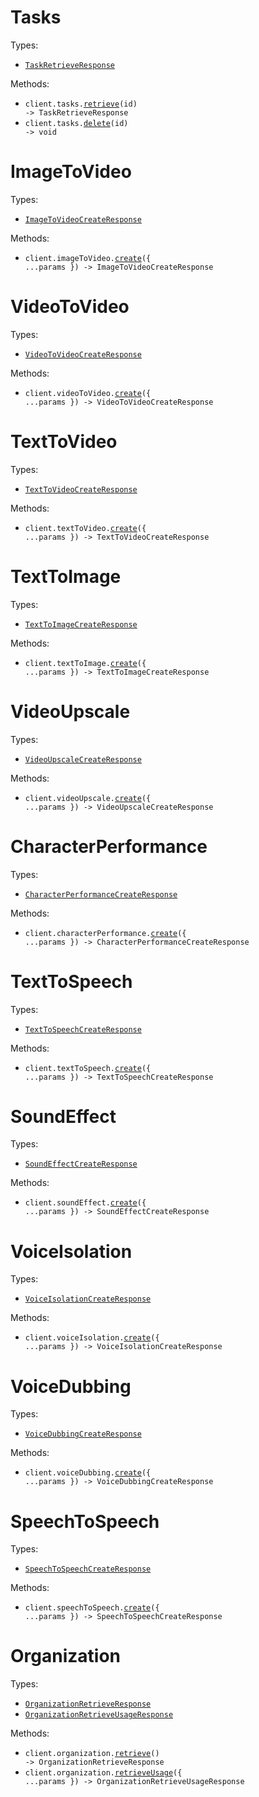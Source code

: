 # Tasks

Types:

- <code><a href="./src/resources/tasks.ts">TaskRetrieveResponse</a></code>

Methods:

- <code title="get /v1/tasks/{id}">client.tasks.<a href="./src/resources/tasks.ts">retrieve</a>(id) -> TaskRetrieveResponse</code>
- <code title="delete /v1/tasks/{id}">client.tasks.<a href="./src/resources/tasks.ts">delete</a>(id) -> void</code>

# ImageToVideo

Types:

- <code><a href="./src/resources/image-to-video.ts">ImageToVideoCreateResponse</a></code>

Methods:

- <code title="post /v1/image_to_video">client.imageToVideo.<a href="./src/resources/image-to-video.ts">create</a>({ ...params }) -> ImageToVideoCreateResponse</code>

# VideoToVideo

Types:

- <code><a href="./src/resources/video-to-video.ts">VideoToVideoCreateResponse</a></code>

Methods:

- <code title="post /v1/video_to_video">client.videoToVideo.<a href="./src/resources/video-to-video.ts">create</a>({ ...params }) -> VideoToVideoCreateResponse</code>

# TextToVideo

Types:

- <code><a href="./src/resources/text-to-video.ts">TextToVideoCreateResponse</a></code>

Methods:

- <code title="post /v1/text_to_video">client.textToVideo.<a href="./src/resources/text-to-video.ts">create</a>({ ...params }) -> TextToVideoCreateResponse</code>

# TextToImage

Types:

- <code><a href="./src/resources/text-to-image.ts">TextToImageCreateResponse</a></code>

Methods:

- <code title="post /v1/text_to_image">client.textToImage.<a href="./src/resources/text-to-image.ts">create</a>({ ...params }) -> TextToImageCreateResponse</code>

# VideoUpscale

Types:

- <code><a href="./src/resources/video-upscale.ts">VideoUpscaleCreateResponse</a></code>

Methods:

- <code title="post /v1/video_upscale">client.videoUpscale.<a href="./src/resources/video-upscale.ts">create</a>({ ...params }) -> VideoUpscaleCreateResponse</code>

# CharacterPerformance

Types:

- <code><a href="./src/resources/character-performance.ts">CharacterPerformanceCreateResponse</a></code>

Methods:

- <code title="post /v1/character_performance">client.characterPerformance.<a href="./src/resources/character-performance.ts">create</a>({ ...params }) -> CharacterPerformanceCreateResponse</code>

# TextToSpeech

Types:

- <code><a href="./src/resources/text-to-speech.ts">TextToSpeechCreateResponse</a></code>

Methods:

- <code title="post /v1/text_to_speech">client.textToSpeech.<a href="./src/resources/text-to-speech.ts">create</a>({ ...params }) -> TextToSpeechCreateResponse</code>

# SoundEffect

Types:

- <code><a href="./src/resources/sound-effect.ts">SoundEffectCreateResponse</a></code>

Methods:

- <code title="post /v1/sound_effect">client.soundEffect.<a href="./src/resources/sound-effect.ts">create</a>({ ...params }) -> SoundEffectCreateResponse</code>

# VoiceIsolation

Types:

- <code><a href="./src/resources/voice-isolation.ts">VoiceIsolationCreateResponse</a></code>

Methods:

- <code title="post /v1/voice_isolation">client.voiceIsolation.<a href="./src/resources/voice-isolation.ts">create</a>({ ...params }) -> VoiceIsolationCreateResponse</code>

# VoiceDubbing

Types:

- <code><a href="./src/resources/voice-dubbing.ts">VoiceDubbingCreateResponse</a></code>

Methods:

- <code title="post /v1/voice_dubbing">client.voiceDubbing.<a href="./src/resources/voice-dubbing.ts">create</a>({ ...params }) -> VoiceDubbingCreateResponse</code>

# SpeechToSpeech

Types:

- <code><a href="./src/resources/speech-to-speech.ts">SpeechToSpeechCreateResponse</a></code>

Methods:

- <code title="post /v1/speech_to_speech">client.speechToSpeech.<a href="./src/resources/speech-to-speech.ts">create</a>({ ...params }) -> SpeechToSpeechCreateResponse</code>

# Organization

Types:

- <code><a href="./src/resources/organization.ts">OrganizationRetrieveResponse</a></code>
- <code><a href="./src/resources/organization.ts">OrganizationRetrieveUsageResponse</a></code>

Methods:

- <code title="get /v1/organization">client.organization.<a href="./src/resources/organization.ts">retrieve</a>() -> OrganizationRetrieveResponse</code>
- <code title="post /v1/organization/usage">client.organization.<a href="./src/resources/organization.ts">retrieveUsage</a>({ ...params }) -> OrganizationRetrieveUsageResponse</code>
